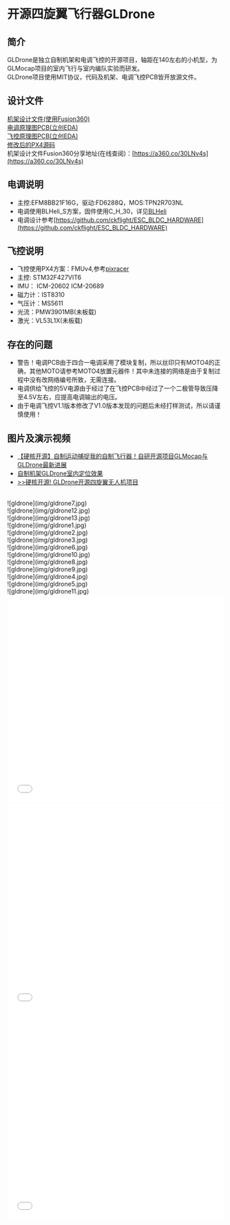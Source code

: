 # 开源四旋翼飞行器GLDrone

<a id = "gldrone"></a>

## 简介

GLDrone是独立自制机架和电调飞控的开源项目，轴距在140左右的小机型，为GLMocap项目的室内飞行与室内编队实验而研发。  
GLDrone项目使用MIT协议，代码及机架、电调飞控PCB皆开放源文件。
## 设计文件

[机架设计文件(使用Fusion360)](https://github.com/guanglun/GLDrone)  
[电调原理图PCB(立创EDA)](https://oshwhub.com/guanglun/gldrone_blheli_esc)  
[飞控原理图PCB(立创EDA)](https://oshwhub.com/guanglun/gldrone_px4)  
[修改后的PX4源码](https://github.com/guanglun/PX4-Autopilot)  
机架设计文件Fusion360分享地址(在线查阅)：[https://a360.co/30LNv4s](https://a360.co/30LNv4s)  

## 电调说明
* 主控:EFM8BB21F16G，驱动:FD6288Q，MOS:TPN2R703NL
* 电调使用BLHeli_S方案，固件使用C_H_30，详见[BLHeli](https://github.com/bitdump/BLHeli)  
* 电调设计参考[https://github.com/ckflight/ESC_BLDC_HARDWARE](https://github.com/ckflight/ESC_BLDC_HARDWARE)  

## 飞控说明
* 飞控使用PX4方案：FMUv4,参考[pixracer](https://docs.px4.io/v1.12/en/flight_controller/pixracer.html)
* 主控: STM32F427VIT6
* IMU： ICM-20602 ICM-20689
* 磁力计：IST8310
* 气压计：MS5611
* 光流：PMW3901MB(未板载)
* 激光：VL53L1X(未板载)

## 存在的问题
* 警告！电调PCB由于四合一电调采用了模块复制，所以丝印只有MOTO4的正确，其他MOTO请参考MOTO4放置元器件！其中未连接的网络是由于复制过程中没有改网络编号所致，无需连接。
* 电调供给飞控的5V电源由于经过了在飞控PCB中经过了一个二极管导致压降至4.5V左右，应提高电调输出的电压。
* 由于电调飞控V1.1版本修改了V1.0版本发现的问题后未经打样测试，所以请谨慎使用！

## 图片及演示视频 
* [【硬核开源】自制运动捕捉我的自制飞行器！自研开源项目GLMocap与GLDrone最新进展](https://www.bilibili.com/video/BV1cQ4y1U7HJ/)  
* [自制机架GLDrone室内定位效果](https://www.bilibili.com/video/BV1EP4y1L723/)  
* [>>硬核开源! GLDrone开源四旋翼无人机项目](https://www.bilibili.com/video/BV1vf4y1M7S2/)  
<br />
![gldrone](img/gldrone7.jpg)   
<br />  
![gldrone](img/gldrone12.jpg)  
<br /> 
![gldrone](img/gldrone13.jpg)  
<br /> 
![gldrone](img/gldrone1.jpg)   
<br />  
![gldrone](img/gldrone2.jpg)   
<br />  
![gldrone](img/gldrone3.jpg)   
<br />  
![gldrone](img/gldrone6.jpg)   
<br />  
![gldrone](img/gldrone10.jpg)  
<br />  
![gldrone](img/gldrone8.jpg)  
<br />  
![gldrone](img/gldrone9.jpg)  
<br />  
![gldrone](img/gldrone4.jpg)   
<br />  
![gldrone](img/gldrone5.jpg)   
<br />  
![gldrone](img/gldrone11.jpg)  
<br /> 
<iframe height="480" width="100%" src="//player.bilibili.com/player.html?aid=719184650&bvid=BV1cQ4y1U7HJ&cid=442156475&page=1" scrolling="no" border="0" frameborder="no" framespacing="0" allowfullscreen="true"> </iframe>  
<br />  
<iframe height="480" width="100%" src="//player.bilibili.com/player.html?aid=891320934&bvid=BV1EP4y1L723&cid=432987595&page=1" scrolling="no" border="0" frameborder="no" framespacing="0" allowfullscreen="true"> </iframe>  
<br />  
<iframe height="480" width="100%" src="//player.bilibili.com/player.html?aid=378817502&bvid=BV1vf4y1M7S2&cid=430310862&page=1" scrolling="no" border="0" frameborder="no" framespacing="0" allowfullscreen="true"> </iframe>  
